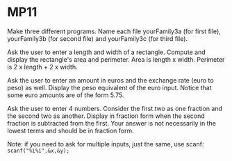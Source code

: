 # MP11
Make three different programs. Name each file yourFamily3a (for first file), yourFamily3b (for second file) and yourFamily3c (for third file).

Ask the user to enter a length and width of a rectangle. Compute and display the rectangle's area and perimeter. Area is length x width. Perimeter is 2 x length + 2 x width.

Ask the user to enter an amount in euros and the exchange rate (euro to peso) as well. Display the peso equivalent of the euro input. Notice that some euro amounts are of the form 5.75.

Ask the user to enter 4 numbers. Consider the first two as one fraction and the second two as another. Display in fraction form when the second fraction is subtracted from the first. Your answer is not necessarily in the lowest terms and should be in fraction form.

Note: if you need to ask for multiple inputs, just the same, use scanf: ```scanf("%i%i",&x,&y);```
